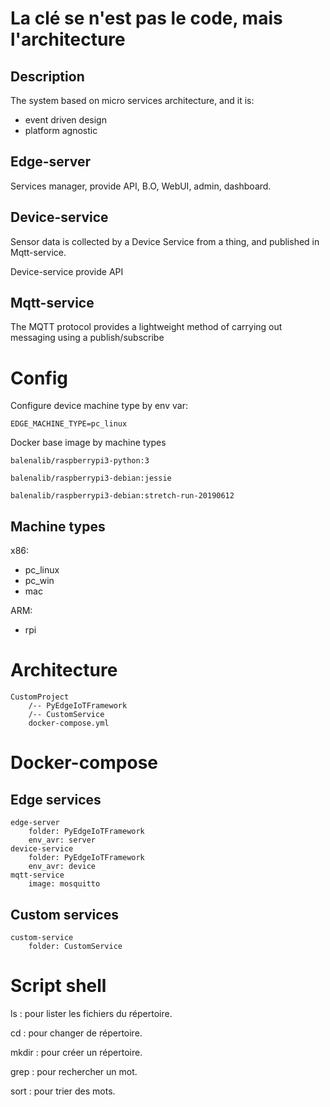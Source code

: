 # La clé se n'est pas le code, mais l'architecture

## Description
The system based on micro services architecture, and it is:
- event driven design
- platform agnostic

## Edge-server
Services manager, provide API, B.O, WebUI, admin, dashboard.

## Device-service
Sensor data is collected by a Device Service from a thing, and published in Mqtt-service.

Device-service provide API

## Mqtt-service
The MQTT protocol provides a lightweight method of carrying out messaging using a publish/subscribe

# Config

Configure device machine type by env var:

`EDGE_MACHINE_TYPE=pc_linux`

Docker base image by machine types

`balenalib/raspberrypi3-python:3`

`balenalib/raspberrypi3-debian:jessie`

`balenalib/raspberrypi3-debian:stretch-run-20190612`

## Machine types

x86:
- pc_linux
- pc_win
- mac

ARM:
- rpi

# Architecture

```
CustomProject
    /-- PyEdgeIoTFramework
    /-- CustomService
    docker-compose.yml
```

# Docker-compose

## Edge services

```
edge-server
    folder: PyEdgeIoTFramework
    env_avr: server
device-service
    folder: PyEdgeIoTFramework
    env_avr: device
mqtt-service
    image: mosquitto
```

## Custom services

```
custom-service
    folder: CustomService

```

# Script shell

ls : pour lister les fichiers du répertoire.

cd : pour changer de répertoire.

mkdir : pour créer un répertoire.

grep : pour rechercher un mot.

sort : pour trier des mots.
